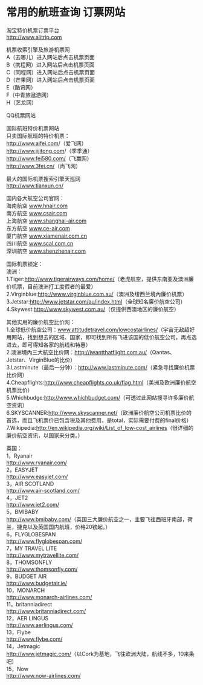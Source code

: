 # 常用的航班查询 订票网站  

淘宝特价机票订票平台  
<a href="http://www.alitrip.com" target="_blank">http://www.alitrip.com</a>  

机票收索引擎及旅游机票网  
A（去哪儿）进入网站后点击机票页面  
B（携程网）进入网站后点击机票页面  
C（同程网）进入网站后点击机票页面  
D（芒果网）进入网站后点击机票页面  
E（酷讯网）  
F（中青旅遨游网）  
H（艺龙网）  

QQ机票网站  

国际航班特价机票网站  
只卖国际航班的特价机票：  
<a href="http://www.aifei.com" target="_blank">http://www.aifei.com</a>/（爱飞网）  
<a href="http://www.jijitong.com" target="_blank">http://www.jijitong.com</a>/（季季通）  
<a href="http://www.fei580.com" target="_blank">http://www.fei580.com/</a>（飞赢网）  
<a href="http://www.3fei.cn" target="_blank">http://www.3fei.cn/</a>（尚飞网）  

最大的国际机票搜索引擎天巡网  
http://www.tianxun.cn/</a>  

国内各大航空公司官网：  
海南航空 <a href="http://www.hnair.com" target="_blank">www.hnair.com</a>  
南方航空 <a href="http://www.csair.com" target="_blank">www.csair.com</a>  
上海航空 <a href="http://www.shanghai-air.com" target="_blank">www.shanghai-air.com</a>  
东方航空 <a href="http://www.ce-air.com" target="_blank">www.ce-air.com</a>  
厦门航空 <a href="http://www.xiamenair.com.cn" target="_blank">www.xiamenair.com.cn</a>  
四川航空 <a href="http://www.scal.com.cn" target="_blank">www.scal.com.cn</a>  
深圳航空 <a href="http://www.shenzhenair.com" target="_blank">www.shenzhenair.com</a>  

国际机票锁定：  
澳洲：  
1.Tiger:<a href="http://www.tigerairways.com" target="_blank">http://www.tigerairways.com/home/</a>（老虎航空，提供东南亚及澳洲廉价机票，目前澳洲打工度假者的最爱）  
2.Virginblue:<a href="www.virginblue.com.au" target="_blank">http://www.virginblue.com.au/</a>（澳洲及纽西兰境內廉价机票）  
3.Jetstar:<a href="http://www.jetstar.com" target="_blank">http://www.jetstar.com/au/index.html</a>（全球知名廉价航空公司）  
4.Skywest:<a href="http://www.skywest.com.au" target="_blank">http://www.skywest.com.au/</a>（仅提供西澳地区的廉价航空）  

其他实用的廉价航空比价网：  
1.全球低价航空公司：<a href="http://www.attitudetravel.com/lowcostairlines" target="_blank">www.attitudetravel.com/lowcostairlines/</a>（宇宙无敌超好用网站，找到想去的区域、国家，即可找到所有飞进该国的低价航空公司，再点选进去，即可得知各家的航线和特惠）  
2.澳洲境內三大航空比价网：<a href="http://iwantthatflight.com.au" target="_blank">http://iwantthatflight.com.au/</a>（Qantas、Jetstar、VirginBlue的比价）  
3.Lastminute（最后一分钟）：<a href="http://www.lastminute.com" target="_blank">http://www.lastminute.com/</a>（紧急寻找廉价机票比价网）  
4.Cheapflights:<a href="http://www.cheapflights.co.uk" target="_blank">http://www.cheapflights.co.uk/flag.html</a>（美洲及欧洲廉价航空机票比价）  
5.Whichbudge:<a href="http://www.whichbudget.com" target="_blank">http://www.whichbudget.com/</a>（可透过此网站搜寻许多廉价航空资讯）  
6.SKYSCANNER:<a href="http://www.skyscanner.net" target="_blank">http://www.skyscanner.net/</a>（欧洲廉价航空公司机票比价的首选，而且飞机票价已包含税及其他费用，是total，实际需要付费的final价格）  
7.Wikipedia:<a href="http://en.wikipedia.org/wiki/List_of_low-cost_airlines" target="_blank">http://en.wikipedia.org/wiki/List_of_low-cost_airlines</a>（很详细的廉价航空资讯，以国家来分类。）  

英国：  
1，Ryanair  
<a href="http://www.ryanair.com" target="_blank">http://www.ryanair.com/</a>  
2，EASYJET  
<a href="http://www.easyjet.com" target="_blank">http://www.easyjet.com/</a>  
3，AIR SCOTLAND  
<a href="http://www.air-scotland.com" target="_blank">http://www.air-scotland.com/</a>  
4，JET2  
<a href="http://www.jet2.com" target="_blank">http://www.jet2.com/</a>  
5，BMIBABY  
<a href="http://www.bmibaby.com" target="_blank">http://www.bmibaby.com/</a>（英国三大廉价航空之一，主要飞往西班牙南部，荷兰，捷克以及英国国内航班，价格20镑起。）  
6，FLYGLOBESPAN  
<a href="http://www.flyglobespan.com" target="_blank">http://www.flyglobespan.com/</a>  
7，MY TRAVEL LITE  
<a href="http://www.mytravellite.com" target="_blank">http://www.mytravellite.com/</a>  
8，THOMSONFLY  
<a href="http://www.thomsonfly.com" target="_blank">http://www.thomsonfly.com/</a>  
9，BUDGET AIR  
<a href="http://www.budgetair.ie" target="_blank">http://www.budgetair.ie/</a>  
10，MONARCH  
<a href="http://www.monarch-airlines.com" target="_blank">http://www.monarch-airlines.com/</a>  
11，britanniadirect  
<a href="http://www.britanniadirect.com" target="_blank">http://www.britanniadirect.com/</a>  
12，AER LINGUS  
<a href="http://www.aerlingus.com" target="_blank">http://www.aerlingus.com/</a>  
13，Flybe  
<a href="http://www.flybe.com" target="_blank">http://www.flybe.com/</a>  
14，Jetmagic  
<a href="http://www.jetmagic.com" target="_blank">http://www.jetmagic.com/</a>（以Cork为基地，飞往欧洲大陆，航线不多，10来条吧）  
15，Now  
<a href="http://www.now-airlines.com" target="_blank">http://www.now-airlines.com/</a>  
